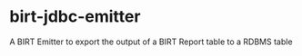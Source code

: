 birt-jdbc-emitter
=================

A BIRT Emitter to export the output of a BIRT Report table to a RDBMS table
